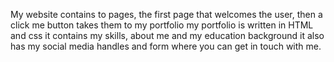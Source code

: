My website contains to pages, the first page that welcomes the user,
then a click me button takes them to my portfolio
my portfolio is written in HTML and css
it contains my skills, about me and my education background
it also has my social media handles and form where you can get in touch with me.
